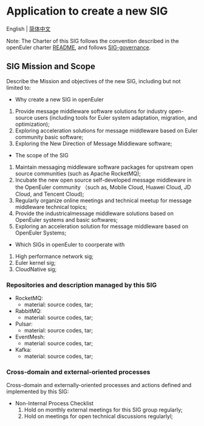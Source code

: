 
# Application to create a new SIG
English | [简体中文](./sig-template_cn.md)


Note: The Charter of this SIG follows the convention described in the openEuler charter [README](/en/governance/README.md), and follows [SIG-governance](/en/technical-committee/governance/SIG-governance.md).

## SIG Mission and Scope

Describe the Mission and objectives of the new SIG, including but not limited to:

- Why create a new SIG in openEuler
 1. Provide message middleware software solutions for industry open-source users (including tools for Euler system adaptation, migration, and optimization);
 2. Exploring acceleration solutions for message middleware based on Euler community basic software;
 3. Exploring the New Direction of Message Middleware software;

- The scope of the SIG
 1. Maintain messaging middleware software packages for upstream open source communities (such as Apache RocketMQ);
 2. Incubate the new open source self-developed message middleware in the OpenEuler community （such as, Mobile Cloud, Huawei Cloud, JD Cloud, and Tencent Cloud);
 3. Regularly organize online meetings and technical meetup for message middleware technical topics;
 4. Provide the industricalmessage middleware solutions based on OpenEuler systems and basic softwares;
 5. Exploring an acceleration solution for message middleware based on OpenEuler Systems;

- Which SIGs in openEuler to coorperate with
 1. High performance network sig;
 2. Euler kernel sig;
 3. CloudNative sig;

### Repositories and description managed by this SIG

- RocketMQ:
  - material: source codes, tar;
- RabbitMQ:
  - material: source codes, tar;
- Pulsar:
  - material: source codes, tar;
- EventMesh:
  - material: source codes, tar;
- Kafka:
  - material: source codes, tar;

### Cross-domain and external-oriented processes

Cross-domain and externally-oriented processes and actions defined and implemented by this SIG:

- Non-Internal Process Checklist
  1. Hold on monthly external meetings for this SIG group regularly;
  2. Hold on meetings for open technical discussions regularlyl;
  
